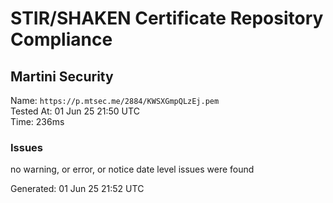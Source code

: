 # STIR/SHAKEN Certificate Repository Compliance

## Martini Security

Name: `https://p.mtsec.me/2884/KWSXGmpQLzEj.pem`\
Tested At: 01 Jun 25 21:50 UTC\
Time: 236ms

### Issues

no warning, or error, or notice date level issues were found

Generated: 01 Jun 25 21:52 UTC